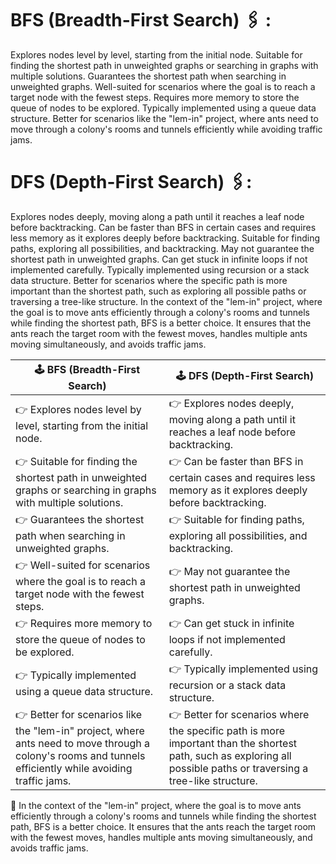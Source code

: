 # BFS (Breadth-First Search) 🖇️ :

Explores nodes level by level, starting from the initial node.
Suitable for finding the shortest path in unweighted graphs or searching in graphs with multiple solutions.
Guarantees the shortest path when searching in unweighted graphs.
Well-suited for scenarios where the goal is to reach a target node with the fewest steps.
Requires more memory to store the queue of nodes to be explored.
Typically implemented using a queue data structure.
Better for scenarios like the "lem-in" project, where ants need to move through a colony's rooms and tunnels efficiently while avoiding traffic jams.

# DFS (Depth-First Search) 🖇️:

Explores nodes deeply, moving along a path until it reaches a leaf node before backtracking.
Can be faster than BFS in certain cases and requires less memory as it explores deeply before backtracking.
Suitable for finding paths, exploring all possibilities, and backtracking.
May not guarantee the shortest path in unweighted graphs.
Can get stuck in infinite loops if not implemented carefully.
Typically implemented using recursion or a stack data structure.
Better for scenarios where the specific path is more important than the shortest path, such as exploring all possible paths or traversing a tree-like structure.
In the context of the "lem-in" project, where the goal is to move ants efficiently through a colony's rooms and tunnels while finding the shortest path, BFS is a better choice. It ensures that the ants reach the target room with the fewest moves, handles multiple ants moving simultaneously, and avoids traffic jams.

| 🕹️ BFS (Breadth-First Search)                                                                                                                            | 🕹️ DFS (Depth-First Search)                                                                                                                                         |
| -------------------------------------------------------------------------------------------------------------------------------------------------------- | ------------------------------------------------------------------------------------------------------------------------------------------------------------------- |
| 👉 Explores nodes level by level, starting from the initial node.                                                                                        | 👉 Explores nodes deeply, moving along a path until it reaches a leaf node before backtracking.                                                                     |
| 👉 Suitable for finding the shortest path in unweighted graphs or searching in graphs with multiple solutions.                                           | 👉 Can be faster than BFS in certain cases and requires less memory as it explores deeply before backtracking.                                                      |
| 👉 Guarantees the shortest path when searching in unweighted graphs.                                                                                     | 👉 Suitable for finding paths, exploring all possibilities, and backtracking.                                                                                       |
| 👉 Well-suited for scenarios where the goal is to reach a target node with the fewest steps.                                                             | 👉 May not guarantee the shortest path in unweighted graphs.                                                                                                        |
| 👉 Requires more memory to store the queue of nodes to be explored.                                                                                      | 👉 Can get stuck in infinite loops if not implemented carefully.                                                                                                    |
| 👉 Typically implemented using a queue data structure.                                                                                                   | 👉 Typically implemented using recursion or a stack data structure.                                                                                                 |
| 👉 Better for scenarios like the "lem-in" project, where ants need to move through a colony's rooms and tunnels efficiently while avoiding traffic jams. | 👉 Better for scenarios where the specific path is more important than the shortest path, such as exploring all possible paths or traversing a tree-like structure. |

🎯 In the context of the "lem-in" project, where the goal is to move ants efficiently through a colony's rooms and tunnels while finding the shortest path, BFS is a better choice. It ensures that the ants reach the target room with the fewest moves, handles multiple ants moving simultaneously, and avoids traffic jams.

